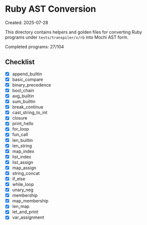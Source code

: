 # Ruby AST Conversion

Created: 2025-07-28

This directory contains helpers and golden files for converting Ruby
programs under `tests/transpiler/x/rb` into Mochi AST form.

Completed programs: 27/104

## Checklist
- [x] append_builtin
- [x] basic_compare
- [x] binary_precedence
- [x] bool_chain
- [x] avg_builtin
- [x] sum_builtin
- [x] break_continue
- [x] cast_string_to_int
- [x] closure
- [x] print_hello
- [x] for_loop
- [x] fun_call
- [x] len_builtin
- [x] len_string
- [x] map_index
- [x] list_index
- [x] list_assign
- [x] map_assign
- [x] string_concat
- [x] if_else
- [x] while_loop
- [x] unary_neg
- [x] membership
- [x] map_membership
- [x] len_map
- [x] let_and_print
- [x] var_assignment
